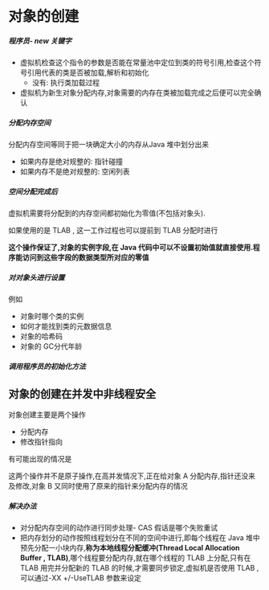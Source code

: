 # 对象的创建

##### 程序员- new 关键字

- 虚拟机检查这个指令的参数是否能在常量池中定位到类的符号引用,检查这个符号引用代表的类是否被加载,解析和初始化
  - 没有: 执行类加载过程
- 虚拟机为新生对象分配内存,对象需要的内存在类被加载完成之后便可以完全确认

##### 分配内存空间

分配内存空间等同于把一块确定大小的内存从Java 堆中划分出来

- 如果内存是绝对规整的: 指针碰撞
- 如果内存不是绝对规整的: 空闲列表

##### 空间分配完成后

虚拟机需要将分配到的内存空间都初始化为零值(不包括对象头).

如果使用的是 TLAB , 这一工作过程也可以提前到 TLAB 分配时进行

**这个操作保证了,对象的实例字段,在 Java 代码中可以不设置初始值就直接使用.程序能访问到这些字段的数据类型所对应的零值**

##### 对对象头进行设置

例如

- 对象时哪个类的实例
- 如何才能找到类的元数据信息
- 对象的哈希码
- 对象的 GC分代年龄

##### 调用程序员的初始化方法

## 对象的创建在并发中非线程安全

对象创建主要是两个操作

- 分配内存
- 修改指针指向

有可能出现的情况是

这两个操作并不是原子操作,在高并发情况下,正在给对象 A 分配内存,指针还没来及修改,对象 B 又同时使用了原来的指针来分配内存的情况

##### 解决办法

- 对分配内存空间的动作进行同步处理- CAS 假话是哪个失败重试
- 把内存划分的动作按照线程划分在不同的空间中进行,即每个线程在 Java 堆中预先分配一小块内存,**称为本地线程分配缓冲(Thread Local Allocation Buffer , TLAB)**,哪个线程要分配内存,就在哪个线程的 TLAB 上分配,只有在 TLAB 用完并分配新的 TLAB 的时候,才需要同步锁定,虚拟机是否使用 TLAB ,可以通过-XX +/-UseTLAB 参数来设定



